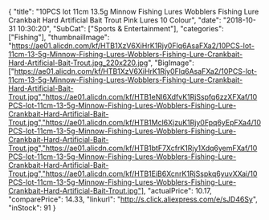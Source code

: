 {
	"title": "10PCS lot 11cm 13.5g Minnow Fishing Lures Wobblers Fishing Lure Crankbait Hard Artificial Bait Trout Pink Lures 10 Colour",
	"date": "2018-10-31 10:30:20",
	"SubCat": ["Sports & Entertainment"],
	"categories": ["Fishing"],
	"thumbnailImage": "https://ae01.alicdn.com/kf/HTB1XzV6XiHrK1Rjy0Flq6AsaFXa2/10PCS-lot-11cm-13-5g-Minnow-Fishing-Lures-Wobblers-Fishing-Lure-Crankbait-Hard-Artificial-Bait-Trout.jpg_220x220.jpg",
	"BigImage": ["https://ae01.alicdn.com/kf/HTB1XzV6XiHrK1Rjy0Flq6AsaFXa2/10PCS-lot-11cm-13-5g-Minnow-Fishing-Lures-Wobblers-Fishing-Lure-Crankbait-Hard-Artificial-Bait-Trout.jpg","https://ae01.alicdn.com/kf/HTB1eNl6XdfvK1RjSspfq6zzXFXaf/10PCS-lot-11cm-13-5g-Minnow-Fishing-Lures-Wobblers-Fishing-Lure-Crankbait-Hard-Artificial-Bait-Trout.jpg","https://ae01.alicdn.com/kf/HTB1Mcl6XjzuK1Rjy0Fpq6yEpFXa4/10PCS-lot-11cm-13-5g-Minnow-Fishing-Lures-Wobblers-Fishing-Lure-Crankbait-Hard-Artificial-Bait-Trout.jpg","https://ae01.alicdn.com/kf/HTB1btF7XcfrK1Rjy1Xdq6yemFXaf/10PCS-lot-11cm-13-5g-Minnow-Fishing-Lures-Wobblers-Fishing-Lure-Crankbait-Hard-Artificial-Bait-Trout.jpg","https://ae01.alicdn.com/kf/HTB1EiB6XcnrK1RjSspkq6yuvXXai/10PCS-lot-11cm-13-5g-Minnow-Fishing-Lures-Wobblers-Fishing-Lure-Crankbait-Hard-Artificial-Bait-Trout.jpg"],
	"actualPrice": 10.17,
	"comparePrice": 14.33,
	"linkurl": "http://s.click.aliexpress.com/e/sJD46Sy",
	"inStock": 91
}
